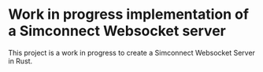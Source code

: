 # Work in progress implementation of a Simconnect Websocket server

This project is a work in progress to create a Simconnect Websocket Server in Rust.
